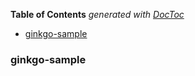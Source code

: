 <!-- START doctoc generated TOC please keep comment here to allow auto update -->
<!-- DON'T EDIT THIS SECTION, INSTEAD RE-RUN doctoc TO UPDATE -->
**Table of Contents**  *generated with [DocToc](https://github.com/thlorenz/doctoc)*

- [ginkgo-sample](#ginkgo-sample)

<!-- END doctoc generated TOC please keep comment here to allow auto update -->

### ginkgo-sample

